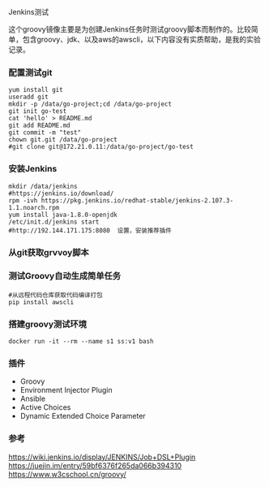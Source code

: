 Jenkins测试

这个groovy镜像主要是为创建Jenkins任务时测试groovy脚本而制作的。比较简单，包含groovy、jdk、以及aws的awscli，以下内容没有实质帮助，是我的实验记录。

### 配置测试git

```
yum install git
useradd git
mkdir -p /data/go-project;cd /data/go-project
git init go-test
cat 'hello' > README.md
git add README.md
git commit -m "test"
chown git.git /data/go-project
#git clone git@172.21.0.11:/data/go-project/go-test
```

### 安装Jenkins

```
mkdir /data/jenkins
#https://jenkins.io/download/
rpm -ivh https://pkg.jenkins.io/redhat-stable/jenkins-2.107.3-1.1.noarch.rpm
yum install java-1.8.0-openjdk
/etc/init.d/jenkins start
#http://192.144.171.175:8080  设置，安装推荐插件
```


### 从git获取grvvoy脚本


### 测试Groovy自动生成简单任务

```
#从远程代码仓库获取代码编译打包
pip install awscli
```

### 搭建groovy测试环境

```
docker run -it --rm --name s1 ss:v1 bash
```


### 插件

- Groovy
- Environment Injector Plugin
- Ansible
- Active Choices
- Dynamic Extended Choice Parameter



### 参考

https://wiki.jenkins.io/display/JENKINS/Job+DSL+Plugin
https://juejin.im/entry/59bf6376f265da066b394310
https://www.w3cschool.cn/groovy/
